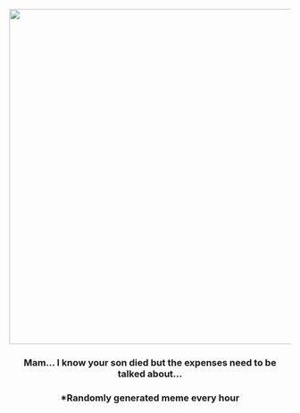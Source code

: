 <p align="center">
        <img src="https://i.redd.it/x64dlbo61vu81.gif" width="600" height="600">
        </p>
        <h3 align="center">Mam... I know your son died but the expenses need to be talked about...</h3>
        <h3 align="center">*Randomly generated meme every hour</h3>
    